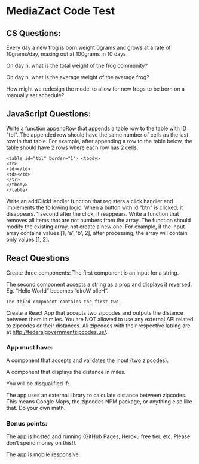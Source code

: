 # MediaZact Code Test

## CS Questions:

Every day a new frog is born weight 0grams and grows at a rate of 10grams/day, maxing out at 100grams in 10 days

On day n, what is the total weight of the frog community?

On day n, what is the average weight of the average frog?

How might we redesign the model to allow for new frogs to be born on a manually set schedule?

## JavaScript Questions:

Write a function appendRow that appends a table row to the table with ID "tbl". The appended row should have the same number of cells as the last row in that table. For example, after appending a row to the table below, the table should have 2 rows where each row has 2 cells.

```
<table id="tbl" border="1"> <tbody>
<tr>
<td></td>
<td></td>
</tr>
</tbody>
</table>
```

Write an addClickHandler function that registers a click handler and implements the following logic:
When a button with id "btn" is clicked, it disappears.
1 second after the click, it reappears.
Write a function that removes all items that are not numbers from the array. The function should modify the existing array, not create a new one.
For example, if the input array contains values [1, 'a', 'b', 2], after processing, the array will contain only values [1, 2].

## React Questions

Create three components:
The first component is an input for a string.

The second component accepts a string as a prop and displays it reversed. Eg. “Hello World” becomes “dlroW olleH”.

    The third component contains the first two.

Create a React App that accepts two zipcodes and outputs the distance between them in miles. You are NOT allowed to use any external API related to zipcodes or their distances. All zipcodes with their respective lat/lng are at http://federalgovernmentzipcodes.us/.

### App must have:

A component that accepts and validates the input (two zipcodes).

A component that displays the distance in miles.

You will be disqualified if:

The app uses an external library to calculate distance between zipcodes. This means Google Maps, the zipcodes NPM package, or anything else like that. Do your own math.

### Bonus points:

The app is hosted and running (GitHub Pages, Heroku free tier, etc. Please don’t spend money on this!).

The app is mobile responsive.
